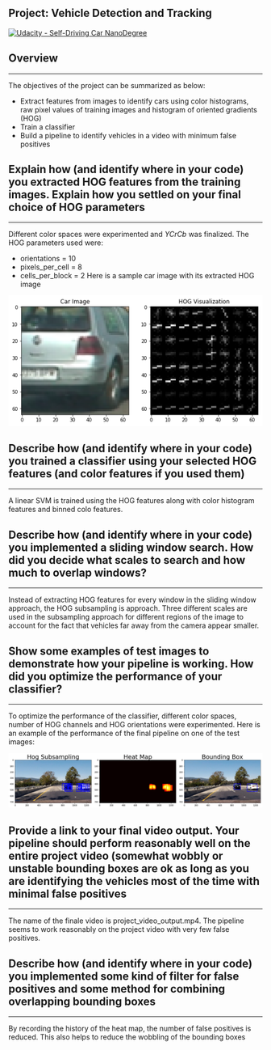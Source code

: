 ## Project: Vehicle Detection and Tracking
[![Udacity - Self-Driving Car NanoDegree](https://s3.amazonaws.com/udacity-sdc/github/shield-carnd.svg)](http://www.udacity.com/drive)

## Overview
---
The objectives of the project can be summarized as below:

* Extract features from images to identify cars using color histograms, raw pixel values of training images and histogram of oriented gradients (HOG)
* Train a classifier
* Build a pipeline to identify vehicles in a video with minimum false positives


[//]: # (Image References)

[image1]: ./write_up_images/hog_classify_example.png "hog_classify_example"
[image2]: ./write_up_images/test_image_classifier_example.png "test_image_classifier_example"

## Explain how (and identify where in your code) you extracted HOG features from the training images. Explain how you settled on your final choice of HOG parameters
---
Different color spaces were experimented and *YCrCb* was finalized. The HOG parameters used were:
* orientations = 10
* pixels_per_cell = 8
* cells_per_block = 2
Here is a sample car image with its extracted HOG image

![alt text][image1]

## Describe how (and identify where in your code) you trained a classifier using your selected HOG features (and color features if you used them)
---
A linear SVM is trained using the HOG features along with color histogram features and binned colo features.

## Describe how (and identify where in your code) you implemented a sliding window search. How did you decide what scales to search and how much to overlap windows?
---
Instead of extracting HOG features for every window in the sliding window approach, the HOG subsampling is approach. Three different scales are used in the subsampling approach for different regions of the image to account for the fact that vehicles far away from the camera appear smaller. 

## Show some examples of test images to demonstrate how your pipeline is working. How did you optimize the performance of your classifier?
---
To optimize the performance of the classifier, different color spaces, number of HOG channels and HOG orientations were experimented. Here is an example of the performance of the final pipeline on one of the test images: 

![alt text][image2]

## Provide a link to your final video output. Your pipeline should perform reasonably well on the entire project video (somewhat wobbly or unstable bounding boxes are ok as long as you are identifying the vehicles most of the time with minimal false positives
---
The name of the finale video is project_video_output.mp4. The pipeline seems to work reasonably on the project video with very few false positives.

## Describe how (and identify where in your code) you implemented some kind of filter for false positives and some method for combining overlapping bounding boxes
---
By recording the history of the heat map, the number of false positives is reduced. This also helps to reduce the wobbling of the bounding boxes
